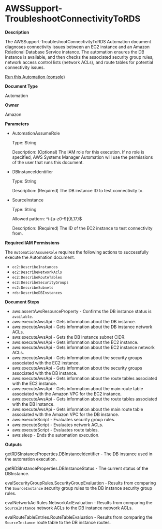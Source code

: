 # AWSSupport\-TroubleshootConnectivityToRDS<a name="automation-awssupport-troubleshootconntords"></a>

 **Description** 

The AWSSupport\-TroubleshootConnectivityToRDS Automation document diagnoses connectivity issues between an EC2 instance and an Amazon Relational Database Service instance\. The automation ensures the DB instance is available, and then checks the associated security group rules, network access control lists \(network ACLs\), and route tables for potential connectivity issues\.

[Run this Automation \(console\)](https://console.aws.amazon.com/systems-manager/automation/execute/AWSSupport-TroubleshootConnectivityToRDS)

 **Document Type** 

Automation

 **Owner** 

Amazon

 **Parameters** 
+ AutomationAssumeRole

  Type: String

  Description: \(Optional\) The IAM role for this execution\. If no role is specified, AWS Systems Manager Automation will use the permissions of the user that runs this document\.
+ DBInstanceIdentifier

  Type: String

  Description: \(Required\) The DB instance ID to test connectivity to\.
+ SourceInstance

  Type: String

  Allowed pattern: ^i\-\[a\-z0\-9\]\{8,17\}$

  Description: \(Required\) The ID of the EC2 instance to test connectivity from\.

**Required IAM Permissions**

The `AutomationAssumeRole` requires the following actions to successfully execute the Automation document\.
+ `ec2:DescribeInstances`
+ `ec2:DescribeNetworkAcls`
+ `ec2:DescribeRouteTables`
+ `ec2:DescribeSecurityGroups`
+ `ec2:DescribeSubnets`
+ `rds:DescribeDBInstances`

**Document Steps**
+ aws:assertAwsResourceProperty \- Confirms the DB instance status is `available`\.
+ aws:executeAwsApi \- Gets information about the DB instance\.
+ aws:executeAwsApi \- Gets information about the DB instance network ACLs\.
+ aws:executeAwsApi \- Gets the DB instance subnet CIDR\.
+ aws:executeAwsApi \- Gets information about the EC2 instance\.
+ aws:executeAwsApi \- Gets information about the EC2 instance network ACLs\.
+ aws:executeAwsApi \- Gets information about the security groups associated with the EC2 instance\.
+ aws:executeAwsApi \- Gets information about the security groups associated with the DB instance\.
+ aws:executeAwsApi \- Gets information about the route tables associated with the EC2 instance\.
+ aws:executeAwsApi \- Gets information about the main route table associated with the Amazon VPC for the EC2 instance\.
+ aws:executeAwsApi \- Gets information about the route tables associated with the DB instance\.
+ aws:executeAwsApi \- Gets information about the main route table associated with the Amazon VPC for the DB instance\.
+ aws:executeScript \- Evaluates security group rules\.
+ aws:executeScript \- Evaluates network ACLs\.
+ aws:executeScript \- Evaluates route tables\.
+ aws:sleep \- Ends the automation execution\.

**Outputs**

getRDSInstanceProperties\.DBInstanceIdentifier \- The DB instance used in the automation execution\.

getRDSInstanceProperties\.DBInstanceStatus \- The current status of the DBInstance\.

evalSecurityGroupRules\.SecurityGroupEvaluation \- Results from comparing the `SourceInstance` security group rules to the DB instance security group rules\.

evalNetworkAclRules\.NetworkAclEvaluation \- Results from comparing the `SourceInstance` network ACLs to the DB instance network ACLs\.

evalRouteTableEntries\.RouteTableEvaluation \- Results from comparing the `SourceInstance` route table to the DB instance routes\.